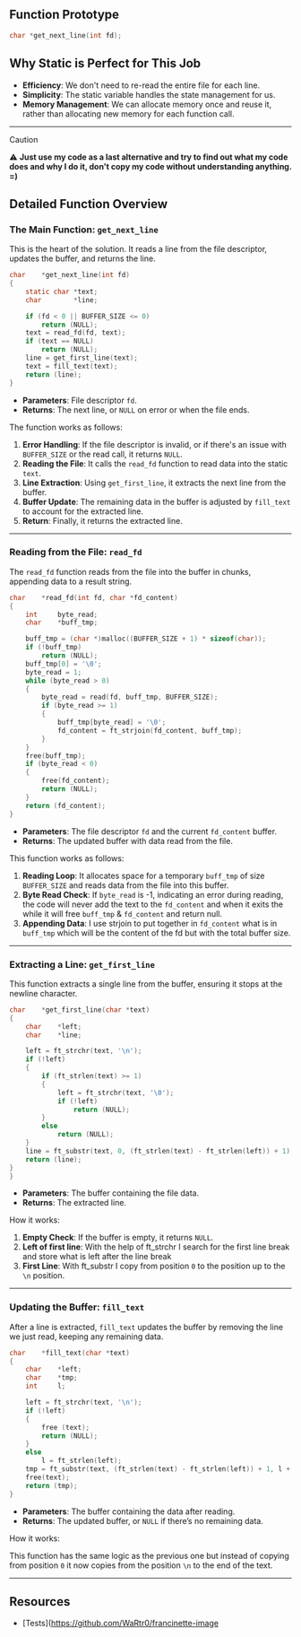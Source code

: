 ## Function Prototype

```C
char *get_next_line(int fd);
```

## Why Static is Perfect for This Job

- **Efficiency**: We don't need to re-read the entire file for each line.
- **Simplicity**: The static variable handles the state management for us.
- **Memory Management**: We can allocate memory once and reuse it, rather than allocating new memory for each function call.

---

> [!CAUTION]
> ⚠️ **Just use my code as a last alternative and try to find out what my code does and why I do it, don't copy my code without understanding anything. =)**

## Detailed Function Overview

### The Main Function: `get_next_line`

This is the heart of the solution. It reads a line from the file descriptor, updates the buffer, and returns the line.

```c
char	*get_next_line(int fd)
{
	static char	*text;
	char		*line;

	if (fd < 0 || BUFFER_SIZE <= 0)
		return (NULL);
	text = read_fd(fd, text);
	if (text == NULL)
		return (NULL);
	line = get_first_line(text);
	text = fill_text(text);
	return (line);
}
```

- **Parameters**: File descriptor `fd`.
- **Returns**: The next line, or `NULL` on error or when the file ends.
  
The function works as follows:

1. **Error Handling**: If the file descriptor is invalid, or if there's an issue with `BUFFER_SIZE` or the read call, it returns `NULL`.
2. **Reading the File**: It calls the `read_fd` function to read data into the static `text`.
3. **Line Extraction**: Using `get_first_line`, it extracts the next line from the buffer.
4. **Buffer Update**: The remaining data in the buffer is adjusted by `fill_text` to account for the extracted line.
5. **Return**: Finally, it returns the extracted line.

---

### Reading from the File: `read_fd`

The `read_fd` function reads from the file into the buffer in chunks, appending data to a result string.

```c
char	*read_fd(int fd, char *fd_content)
{
	int		byte_read;
	char	*buff_tmp;

	buff_tmp = (char *)malloc((BUFFER_SIZE + 1) * sizeof(char));
	if (!buff_tmp)
		return (NULL);
	buff_tmp[0] = '\0';
	byte_read = 1;
	while (byte_read > 0)
	{
		byte_read = read(fd, buff_tmp, BUFFER_SIZE);
		if (byte_read >= 1)
		{
			buff_tmp[byte_read] = '\0';
			fd_content = ft_strjoin(fd_content, buff_tmp);
		}
	}
	free(buff_tmp);
	if (byte_read < 0)
	{
		free(fd_content);
		return (NULL);
	}
	return (fd_content);
}
```

- **Parameters**: The file descriptor `fd` and the current `fd_content` buffer.
- **Returns**: The updated buffer with data read from the file.

This function works as follows:

1. **Reading Loop**: It allocates space for a temporary `buff_tmp` of size `BUFFER_SIZE` and reads data from the file into this buffer.
2. **Byte Read Check**: If `byte_read` is -1, indicating an error during reading, the code will never add the text to the `fd_content` and when it exits the while it will free `buff_tmp` & `fd_content` and return null.
3. **Appending Data**: I use strjoin to put together in `fd_content` what is in `buff_tmp` which will be the content of the fd but with the total buffer size.

---

### Extracting a Line: `get_first_line`

This function extracts a single line from the buffer, ensuring it stops at the newline character.

```c
char	*get_first_line(char *text)
{
	char	*left;
	char	*line;

	left = ft_strchr(text, '\n');
	if (!left)
	{
		if (ft_strlen(text) >= 1)
		{
			left = ft_strchr(text, '\0');
			if (!left)
				return (NULL);
		}
		else
			return (NULL);
	}
	line = ft_substr(text, 0, (ft_strlen(text) - ft_strlen(left)) + 1);
	return (line);
}
}
```

- **Parameters**: The buffer containing the file data.
- **Returns**: The extracted line.

How it works:

1. **Empty Check**: If the buffer is empty, it returns `NULL`.
2. **Left of first line**: With the help of ft_strchr I search for the first line break and store what is left after the line break
3. **First Line**: With ft_substr I copy from position `0` to the position up to the `\n` position. 

---

### Updating the Buffer: `fill_text`

After a line is extracted, `fill_text` updates the buffer by removing the line we just read, keeping any remaining data.

```c
char	*fill_text(char *text)
{
	char	*left;
	char	*tmp;
	int		l;

	left = ft_strchr(text, '\n');
	if (!left)
	{
		free (text);
		return (NULL);
	}
	else
		l = ft_strlen(left);
	tmp = ft_substr(text, (ft_strlen(text) - ft_strlen(left)) + 1, l + 1);
	free(text);
	return (tmp);
}
```

- **Parameters**: The buffer containing the data after reading.
- **Returns**: The updated buffer, or `NULL` if there’s no remaining data.

How it works:

This function has the same logic as the previous one but instead of copying from position `0` it now copies from the position `\n` to the end of the text.

---

## Resources

- [Tests](https://github.com/WaRtr0/francinette-image

